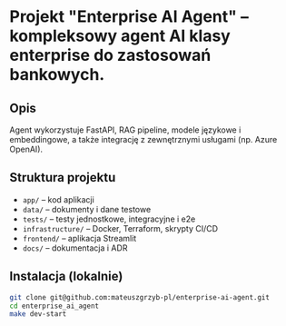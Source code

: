 # Projekt "Enterprise AI Agent" – kompleksowy agent AI klasy enterprise do zastosowań bankowych.

## Opis
Agent wykorzystuje FastAPI, RAG pipeline, modele językowe i embeddingowe, a także integrację z zewnętrznymi usługami (np. Azure OpenAI).

## Struktura projektu
- `app/` – kod aplikacji
- `data/` – dokumenty i dane testowe
- `tests/` – testy jednostkowe, integracyjne i e2e
- `infrastructure/` – Docker, Terraform, skrypty CI/CD
- `frontend/` – aplikacja Streamlit
- `docs/` – dokumentacja i ADR

## Instalacja (lokalnie)
```bash
git clone git@github.com:mateuszgrzyb-pl/enterprise-ai-agent.git
cd enterprise_ai_agent
make dev-start
```
